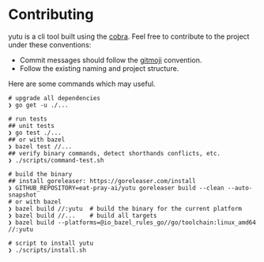 # Contributing

yutu is a cli tool built using the [cobra](https://github.com/spf13/cobra). Feel free to contribute to the project under these conventions:

- Commit messages should follow the [gitmoji](https://gitmoji.dev) convention.
- Follow the existing naming and project structure.

Here are some commands which may useful.

```shell
# upgrade all dependencies
❯ go get -u ./...

# run tests
## unit tests
❯ go test ./...
## or with bazel
❯ bazel test //...
## verify binary commands, detect shorthands conflicts, etc.
❯ ./scripts/command-test.sh

# build the binary
## install goreleaser: https://goreleaser.com/install
❯ GITHUB_REPOSITORY=eat-pray-ai/yutu goreleaser build --clean --auto-snapshot
# or with bazel
❯ bazel build //:yutu  # build the binary for the current platform
❯ bazel build //...    # build all targets
❯ bazel build --platforms=@io_bazel_rules_go//go/toolchain:linux_amd64 //:yutu

# script to install yutu
❯ ./scripts/install.sh
```
